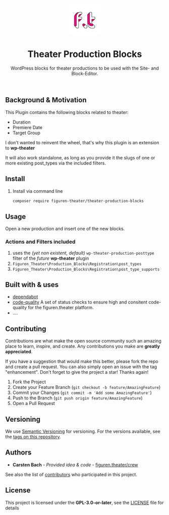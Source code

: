 <!-- PROJECT LOGO -->
<br />
<div align="center">
  <a href="https://github.com/figuren-theater/theater-production-blocks">
    <img src="https://raw.githubusercontent.com/figuren-theater/logos/main/favicon.png" alt="figuren.theater Logo" width="100" height="100">
  </a>

  <h1 align="center">Theater Production Blocks</h1>

  <p align="center">
    WordPress blocks for theater productions to be used with the Site- and Block-Editor.
    <br /><br /><br />
  </p>
</div>

## Background & Motivation

This Plugin contains the following blocks related to theater:

- Duration
- Premiere Date
- Target Group

I don't wanted to reinvent the wheel, that's why this plugin is an extension to **wp-theater**

It will also work standalone, as long as you provide it the slugs of one or more existing post_types via the included filters.

## Install

1. Install via command line
    ```sh
    composer require figuren-theater/theater-production-blocks
    ```

## Usage

Open a new production and insert one of the new blocks.


### Actions and Filters included

1. uses the *(yet non existent, default)* `wp-theater-production-posttype` filter of the *future* **wp-theater** plugin
2. `Figuren_Theater\Production_Blocks\Registration\post_types`
3. `Figuren_Theater\Production_Blocks\Registration\post_type_supports`


## Built with & uses

  - [dependabot](/.github/dependabot.yml)
  - [code-quality](https://github.com/figuren-theater/code-quality/)
     A set of status checks to ensure high and consitent code-quality for the figuren.theater platform.
  - ....

## Contributing

Contributions are what make the open source community such an amazing place to learn, inspire, and create. Any contributions you make are **greatly appreciated**.

If you have a suggestion that would make this better, please fork the repo and create a pull request. You can also simply open an issue with the tag "enhancement".
Don't forget to give the project a star! Thanks again!

1. Fork the Project
2. Create your Feature Branch (`git checkout -b feature/AmazingFeature`)
3. Commit your Changes (`git commit -m 'Add some AmazingFeature'`)
4. Push to the Branch (`git push origin feature/AmazingFeature`)
5. Open a Pull Request


## Versioning

We use [Semantic Versioning](http://semver.org/) for versioning. For the versions
available, see the [tags on this repository](https://github.com/figuren-theater/theater-production-blocks/tags).

## Authors

  - **Carsten Bach** - *Provided idea & code* - [figuren.theater/crew](https://figuren.theater/crew/)

See also the list of [contributors](https://github.com/figuren-theater/theater-production-blocks/contributors)
who participated in this project.

## License

This project is licensed under the **GPL-3.0-or-later**, see the [LICENSE](/LICENSE) file for
details
